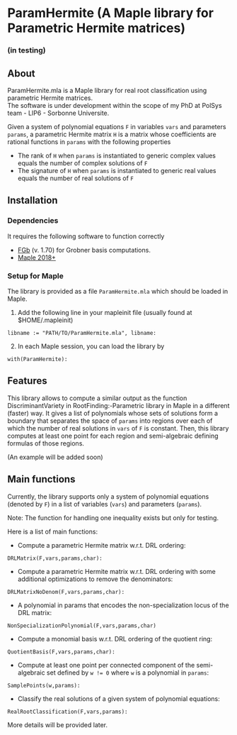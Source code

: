 # ParamHermite (A Maple library for Parametric Hermite matrices) 
### (in testing)

## About

ParamHermite.mla is a Maple library for real root classification using parametric Hermite matrices.  
The software is under development within the scope of my PhD at PolSys team - LIP6 - Sorbonne Universite.

Given a system of polynomial equations `F` in variables `vars` and parameters `params`,
a parametric Hermite matrix `H` is a matrix whose coefficients are rational functions in `params` with the following properties

* The rank of `H` when `params` is instantiated to generic complex values equals the number of complex solutions of `F`
* The signature of `H` when `params` is instantiated to generic real values equals the number of real solutions of `F`

## Installation

### Dependencies

It requires the following software to function correctly
* [FGb](https://www-polsys.lip6.fr/~jcf/FGb/) (v. 1.70) for Grobner basis computations.
* [Maple 2018+](https://www.maplesoft.com/)

### Setup for Maple

The library is provided as a file `ParamHermite.mla` which should be loaded in Maple.

1. Add the following line in your mapleinit file (usually found at $HOME/.mapleinit)

```
libname := "PATH/TO/ParamHermite.mla", libname:
```

2. In each Maple session, you can load the library by

```
with(ParamHermite):
```

## Features

This library allows to compute a similar output as the function DiscriminantVariety in RootFinding:-Parametric library in Maple in a different (faster) way. It gives a list of polynomials whose sets of solutions form a boundary that separates the space of `params` into regions over each of which the number of real solutions in `vars` of `F` is constant. Then, this library computes at least one point for each region and semi-algebraic defining formulas of those regions.

(An example will be added soon)

## Main functions

Currently, the library supports only a system of polynomial equations (denoted by `F`) in a list of variables (`vars`) and parameters (`params`).

Note: The function for handling one inequality exists but only for testing.

Here is a list of main functions:
* Compute a parametric Hermite matrix w.r.t. DRL ordering:
```
DRLMatrix(F,vars,params,char):
```
* Compute a parametric Hermite matrix w.r.t. DRL ordering with some additional optimizations to remove the denominators:
```
DRLMatrixNoDenom(F,vars,params,char):
```
* A polynomial in params that encodes the non-specialization locus of the DRL matrix:
```
NonSpecializationPolynomial(F,vars,params,char)
```
* Compute a monomial basis w.r.t. DRL ordering of the quotient ring:
```
QuotientBasis(F,vars,params,char):
```
* Compute at least one point per connected component of the semi-algebraic set defined by `w != 0` where `w` is a polynomial in `params`:
```
SamplePoints(w,params):
```
* Classify the real solutions of a given system of polynomial equations:
```
RealRootClassification(F,vars,params):
```

More details will be provided later.
